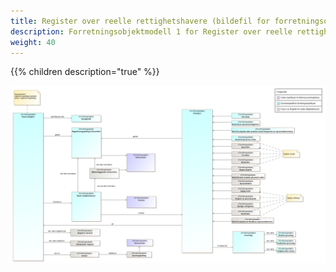 ```yaml
---
title: Register over reelle rettighetshavere (bildefil for forretningsobjektmodell 1)
description: Forretningsobjektmodell 1 for Register over reelle rettighetshavere 
weight: 40
---
```


{{% children description="true" %}}


![Register over reelle rettighetshavere](https://github.com/brreg/informasjonsmodeller/blob/main/registeroverreellerettighetshavere/forretningsobjektmodeller/forretningsobjektmodell.png?raw=true)


